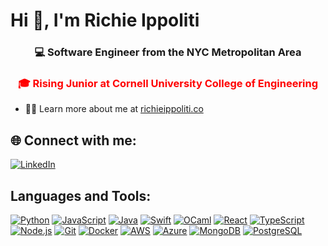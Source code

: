 # Hi 👋, I'm Richie Ippoliti

<div align="center">

### 💻 Software Engineer from the NYC Metropolitan Area 
### <span style="color: red;">🎓 Rising Junior at Cornell University College of Engineering</span>

</div>

- 👨‍💻 Learn more about me at [richieippoliti.co](https://richieippoliti.co)

## 🌐 Connect with me:

[![LinkedIn](https://img.shields.io/badge/LinkedIn-%230077B5.svg?logo=linkedin&logoColor=white)](https://linkedin.com/in/your-linkedin-username)

## Languages and Tools:

[![Python](https://img.shields.io/badge/-Python-3776AB?style=flat&logo=python&logoColor=white)](https://python.org)
[![JavaScript](https://img.shields.io/badge/-JavaScript-F7DF1E?style=flat&logo=javascript&logoColor=black)](https://developer.mozilla.org/en-US/docs/Web/JavaScript)
[![Java](https://img.shields.io/badge/-Java-007396?style=flat&logo=java&logoColor=white)](https://java.com)
[![Swift](https://img.shields.io/badge/-Swift-FA7343?style=flat&logo=swift&logoColor=white)](https://swift.org)
[![OCaml](https://img.shields.io/badge/-OCaml-EC6813?style=flat&logo=ocaml&logoColor=white)](https://ocaml.org)
[![React](https://img.shields.io/badge/-React-61DAFB?style=flat&logo=react&logoColor=black)](https://reactjs.org)
[![TypeScript](https://img.shields.io/badge/-TypeScript-3178C6?style=flat&logo=typescript&logoColor=white)](https://typescriptlang.org)
[![Node.js](https://img.shields.io/badge/-Node.js-339933?style=flat&logo=node.js&logoColor=white)](https://nodejs.org)
[![Git](https://img.shields.io/badge/-Git-F05032?style=flat&logo=git&logoColor=white)](https://git-scm.com)
[![Docker](https://img.shields.io/badge/-Docker-2496ED?style=flat&logo=docker&logoColor=white)](https://docker.com)
[![AWS](https://img.shields.io/badge/-AWS-232F3E?style=flat&logo=amazon-aws&logoColor=white)](https://aws.amazon.com)
[![Azure](https://img.shields.io/badge/-Azure-0078D4?style=flat&logo=microsoft-azure&logoColor=white)](https://azure.microsoft.com)
[![MongoDB](https://img.shields.io/badge/-MongoDB-47A248?style=flat&logo=mongodb&logoColor=white)](https://mongodb.com)
[![PostgreSQL](https://img.shields.io/badge/-PostgreSQL-336791?style=flat&logo=postgresql&logoColor=white)](https://postgresql.org)
